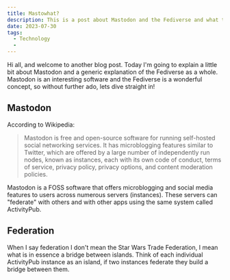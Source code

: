 ```yaml
---
title: Mastowhat?
description: This is a post about Mastodon and the Fediverse and what they are.
date: 2023-07-30
tags:
  - Technology
  - 
---
```


Hi all, and welcome to another blog post. Today I'm going to explain a little bit about Mastodon and a generic explanation of the Fediverse as a whole. Mastodon is an interesting software and the Fediverse is a wonderful concept, so without further ado, lets dive straight in!

## Mastodon
According to Wikipedia: 
> Mastodon is free and open-source software for running self-hosted social networking services. It has microblogging features similar to Twitter, which are offered by a large number of independently run nodes, known as instances, each with its own code of conduct, terms of service, privacy policy, privacy options, and content moderation policies.

Mastodon is a FOSS software that offers microblogging and social media features to users across numerous servers (instances). These servers can "federate" with others and with other apps using the same system called ActivityPub.

## Federation
When I say federation I don't mean the Star Wars Trade Federation, I mean what is in essence a bridge between islands. Think of each individual ActivityPub instance as an island, if two instances federate they build a bridge between them. 
